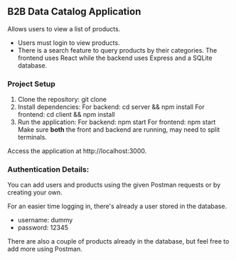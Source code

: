 ## B2B Data Catalog Application
Allows users to view a list of products. 
* Users must login to view products. 
* There is a search feature to query products by their categories. 
The frontend uses React while the backend uses Express and a SQLite database. 

### Project Setup
1. Clone the repository: git clone <repository-url>
2. Install dependencies:
    For backend: cd server && npm install
    For frontend: cd client && npm install
3. Run the application:
    For backend: npm start
    For frontend: npm start
Make sure **both** the front and backend are running, may need to split terminals.

Access the application at http://localhost:3000.

### Authentication Details:
You can add users and products using the given Postman requests or by creating your own.

For an easier time logging in, there's already a user stored in the database. 
* username: dummy
* password: 12345

There are also a couple of products already in the database, but feel free to add more using Postman.